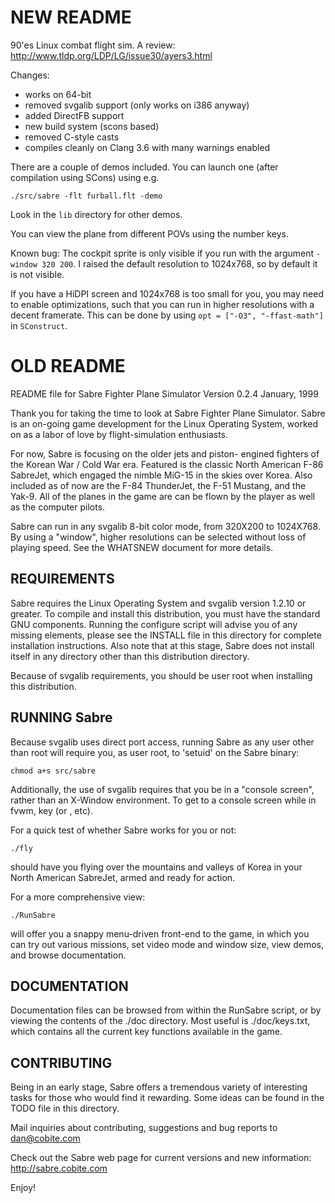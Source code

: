 NEW README
===
90'es Linux combat flight sim. A review: http://www.tldp.org/LDP/LG/issue30/ayers3.html

Changes:
* works on 64-bit
* removed svgalib support (only works on i386 anyway)
* added DirectFB support
* new build system (scons based)
* removed C-style casts
* compiles cleanly on Clang 3.6 with many warnings enabled

There are a couple of demos included. You can launch one (after compilation using SCons)
using e.g.

    ./src/sabre -flt furball.flt -demo

Look in the `lib` directory for other demos.

You can view the plane from different POVs using the number keys.

Known bug: The cockpit sprite is only visible if you run with the argument
`-window 320 200`. I raised the default resolution to 1024x768, so by
default it is not visible.

If you have a HiDPI screen and 1024x768 is too small for you,
you may need to enable optimizations, such that you can run
in higher resolutions with a decent framerate. This can be done by using
`opt = ["-O3", "-ffast-math"]` in `SConstruct`.


OLD README
===

README file for Sabre Fighter Plane Simulator
Version 0.2.4  January, 1999

Thank you for taking the time to look at Sabre Fighter
Plane Simulator. Sabre is an on-going game development
for the Linux Operating System, worked on as a labor of
love by flight-simulation enthusiasts. 

For now, Sabre is focusing on the older jets and piston-
engined fighters of the Korean War / Cold War era. Featured
is the classic North American F-86 SabreJet, which engaged
the nimble MiG-15 in the skies over Korea. Also included as
of now are the F-84 ThunderJet, the F-51 Mustang, and the
Yak-9. All of the planes in the game are can be flown by the
player as well as the computer pilots.

Sabre can run in any svgalib 8-bit color mode, from 320X200
to 1024X768. By using a "window", higher resolutions can
be selected without loss of playing speed. See the WHATSNEW
document for more details.

REQUIREMENTS
------------
Sabre requires the Linux Operating System and svgalib version 
1.2.10 or greater. To compile and install this distribution, you
must have the standard GNU components. Running the configure
script will advise you of any missing elements, please see
the INSTALL file in this directory for complete installation
instructions. Also note that at this stage, Sabre does not
install itself in any directory other than this distribution
directory.

Because of svgalib requirements, you should be user
root when installing this distribution.

RUNNING Sabre
-------------
Because svgalib uses direct port access, running Sabre as
any user other than root will require you, as user root,
to 'setuid' on the Sabre binary: 

    chmod a+s src/sabre
Additionally, the use of svgalib requires that you be
in a "console screen", rather than an X-Window environment.
To get to a console screen while in fvwm, key <ctl><alt><f2> 
(or <f3>, etc).

For a quick test of whether Sabre works for you or not:

    ./fly
should have you flying over the mountains and valleys of Korea
in your North American SabreJet, armed and ready for action. 

For a more comprehensive view:

    ./RunSabre
will offer you a snappy menu-driven front-end to the game,
in which you can try out various missions, set video mode
and window size, view demos, and browse documentation. 

DOCUMENTATION
-------------
Documentation files can be browsed from within the RunSabre
script, or by viewing the contents of the ./doc directory. Most
useful is ./doc/keys.txt, which contains all the current
key functions available in the game.
 
CONTRIBUTING
------------
Being in an early stage, Sabre offers a tremendous variety
of interesting tasks for those who would find it rewarding.
Some ideas can be found in the TODO file in this directory.

Mail inquiries about contributing, suggestions and bug 
reports to dan@cobite.com

Check out the Sabre web page for current versions
and new information:
http://sabre.cobite.com

Enjoy!
